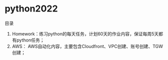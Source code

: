 # python2022
目录
1. Homework：练习python的每天任务，计划60天的作业内容，保证每周5天都有python任务；
2. AWS： AWS自动化内容，主要包含Cloudfront、VPC创建、账号创建、TGW创建；
